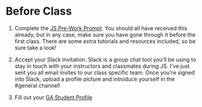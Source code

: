 # Before Class

1. Complete the [JS Pre-Work Prompt](./prework.pdf). You should all have received this already, but in any case, make sure you have gone through it before the first class. There are some extra tutorials and resources included, so be sure take a look!

2. Accept your Slack invitation. Slack is a group chat tool you'll be using to stay in touch with your instructors and classmates during JS. I've just sent you all email invites to our class specific team. Once you're signed into Slack, upload a profile picture and introduce yourself in the #general channel!

3. Fill out your [GA Student Profile](https://mobilega.typeform.com/to/DbXlOu?course_name=javascript-development&campus=washington-dc&start_date=3-7-2016&github=yes&location=us&core_id=19434)
